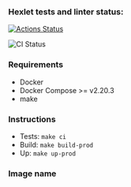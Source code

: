 ### Hexlet tests and linter status:

[![Actions Status](https://github.com/gooonzick/devops-for-programmers-project-74/workflows/hexlet-check/badge.svg)](https://github.com/gooonzick/devops-for-programmers-project-74/actions)

![CI Status](https://github.com/gooonzick/devops-for-programmers-project-74/actions/workflows/push.yml/badge.svg)

### Requirements

- Docker
- Docker Compose >= v2.20.3
- make

### Instructions

- Tests: `make ci`
- Build: `make build-prod`
- Up: `make up-prod`

### Image name
